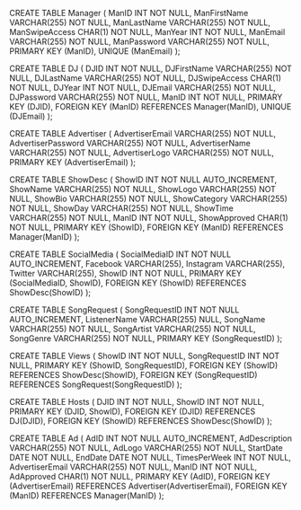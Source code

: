 CREATE TABLE Manager ( ManID INT NOT NULL, ManFirstName VARCHAR(255) NOT NULL, ManLastName VARCHAR(255) NOT NULL, ManSwipeAccess CHAR(1) NOT NULL, ManYear INT NOT NULL, ManEmail VARCHAR(255) NOT NULL, ManPassword VARCHAR(255) NOT NULL, PRIMARY KEY (ManID), UNIQUE (ManEmail) );

CREATE TABLE DJ ( DJID INT NOT NULL, DJFirstName VARCHAR(255) NOT NULL, DJLastName VARCHAR(255) NOT NULL, DJSwipeAccess CHAR(1) NOT NULL, DJYear INT NOT NULL, DJEmail VARCHAR(255) NOT NULL, DJPassword VARCHAR(255) NOT NULL, ManID INT NOT NULL, PRIMARY KEY (DJID), FOREIGN KEY (ManID) REFERENCES Manager(ManID), UNIQUE (DJEmail) );

CREATE TABLE Advertiser ( AdvertiserEmail VARCHAR(255) NOT NULL, AdvertiserPassword VARCHAR(255) NOT NULL, AdvertiserName VARCHAR(255) NOT NULL, AdvertiserLogo VARCHAR(255) NOT NULL, PRIMARY KEY (AdvertiserEmail) );

CREATE TABLE ShowDesc ( ShowID INT NOT NULL AUTO_INCREMENT, ShowName VARCHAR(255) NOT NULL, ShowLogo VARCHAR(255) NOT NULL, ShowBio VARCHAR(255) NOT NULL, ShowCategory VARCHAR(255) NOT NULL, ShowDay VARCHAR(255) NOT NULL, ShowTime VARCHAR(255) NOT NULL, ManID INT NOT NULL, ShowApproved CHAR(1) NOT NULL, PRIMARY KEY (ShowID), FOREIGN KEY (ManID) REFERENCES Manager(ManID) );

CREATE TABLE SocialMedia ( SocialMediaID INT NOT NULL AUTO_INCREMENT, Facebook VARCHAR(255), Instagram VARCHAR(255), Twitter VARCHAR(255), ShowID INT NOT NULL, PRIMARY KEY (SocialMediaID, ShowID), FOREIGN KEY (ShowID) REFERENCES ShowDesc(ShowID) );

CREATE TABLE SongRequest ( SongRequestID INT NOT NULL AUTO_INCREMENT, ListenerName VARCHAR(255) NULL, SongName VARCHAR(255) NOT NULL, SongArtist VARCHAR(255) NOT NULL, SongGenre VARCHAR(255) NOT NULL, PRIMARY KEY (SongRequestID) );

CREATE TABLE Views ( ShowID INT NOT NULL, SongRequestID INT NOT NULL, PRIMARY KEY (ShowID, SongRequestID), FOREIGN KEY (ShowID) REFERENCES ShowDesc(ShowID), FOREIGN KEY (SongRequestID) REFERENCES SongRequest(SongRequestID) );

CREATE TABLE Hosts ( DJID INT NOT NULL, ShowID INT NOT NULL, PRIMARY KEY (DJID, ShowID), FOREIGN KEY (DJID) REFERENCES DJ(DJID), FOREIGN KEY (ShowID) REFERENCES ShowDesc(ShowID) );

CREATE TABLE Ad ( AdID INT NOT NULL AUTO_INCREMENT, AdDescription VARCHAR(255) NOT NULL, AdLogo VARCHAR(255) NOT NULL, StartDate DATE NOT NULL, EndDate DATE NOT NULL, TimesPerWeek INT NOT NULL, AdvertiserEmail VARCHAR(255) NOT NULL, ManID INT NOT NULL, AdApproved CHAR(1) NOT NULL, PRIMARY KEY (AdID), FOREIGN KEY (AdvertiserEmail) REFERENCES Advertiser(AdvertiserEmail), FOREIGN KEY (ManID) REFERENCES Manager(ManID) );